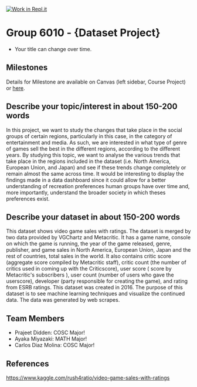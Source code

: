 [![Work in Repl.it](https://classroom.github.com/assets/work-in-replit-14baed9a392b3a25080506f3b7b6d57f295ec2978f6f33ec97e36a161684cbe9.svg)](https://classroom.github.com/online_ide?assignment_repo_id=311409&assignment_repo_type=GroupAssignmentRepo)
# Group 6010 - {Dataset Project}

- Your title can change over time.

## Milestones

Details for Milestone are available on Canvas (left sidebar, Course Project) or [here](https://firas.moosvi.com/courses/data301/project/milestone01.html).

## Describe your topic/interest in about 150-200 words

In this project, we want to study the changes that take place in the social groups of certain regions, particularly in this case, in the category of entertainment and media. As such, we are interested in what type of genre of games sell the best in the different regions, according to the different years. By studying this topic, we want to analyse the various trends that take place in the regions included in the dataset (i.e. North America, European Union, and Japan) and see if these trends change completely or remain almost the same across time. It would be interesting to display the findings made in a data dashboard since it could allow for a better understanding of recreation preferences human groups have over time and, more importantly, understand the broader society in which theses preferences exist.
## Describe your dataset in about 150-200 words

This dataset shows video game sales with ratings. The dataset is merged by two data provided by VGChartz and Metacritic. It has a game name, console on which the game is running, the year of the game released, genre, publisher, and game sales in North America, European Union, Japan and the rest of countries, total sales in the world. It also contains critic score (aggregate score compiled by Metacritic staff), critic count (the number of critics used in coming up with the Criticscore), user score ( score by Metacritic's subscribers ), user count (number of users who gave the userscore), developer (party responsible for creating the game), and rating from ESRB ratings. This dataset was created in 2016. The purpose of this dataset is to see machine learning techniques and visualize the continued data. The data was generated by web scrapes.
## Team Members

- Prajeet Didden: COSC Major!
- Ayaka Miyazaki: MATH Major!
- Carlos Diaz Molina: COSC Major!
## References

https://www.kaggle.com/rush4ratio/video-game-sales-with-ratings
